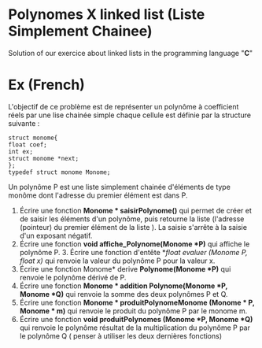 
# Polynomes X linked list (Liste Simplement Chainee)

Solution of our exercice about linked lists in the programming language "**C**"

# Ex (French)

L'objectif de ce problème est de représenter un polynôme à coefficient réels par une lise chainée simple chaque cellule est définie par la structure suivante :
```
struct monome{
float coef;
int ex;
struct monome *next;
};
typedef struct monome Monome;
```
Un polynôme P est une liste simplement chainée d'éléments de type monôme dont l'adresse du premier élément est dans P.


1. Écrire une fonction **Monome * saisirPolynome()** qui permet de créer et de saisir les éléments d'un polynôme, puis retourne la liste (l'adresse (pointeur) du premier élément de la liste ). La saisie s'arrête à la saisie d'un exposant négatif.
2. Écrire une fonction **void affiche_Polynome(Monome \*P)** qui affiche le polynôme P. 3. Écrire une fonction d'entête **float evaluer (Monome *P, float x)** qui renvoie la valeur du polynôme P pour la valeur x.
4. Écrire une fonction Monome* derive **Polynome(Monome \*P)** qui renvoie le polynôme dérivé de P.
5. Écrire une fonction **Monome \* addition Polynome(Monome \*P, Monome \*Q)** qui renvoie la somme des deux polynômes P et Q.
6. Écrire une fonction **Monome \* produitPolynomeMonome (Monome * P, Monome * m)** qui renvoie le produit du polynôme P par le monome m.
7. Écrire une fonction **void produitPolynomes (Monome \*P, Monome \*Q)** qui renvoie le polynôme résultat de la multiplication du polynôme P par le polynôme Q ( penser à utiliser les deux dernières fonctions)